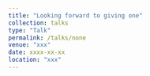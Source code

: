 ```yaml
---
title: "Looking forward to giving one"
collection: talks
type: "Talk"
permalink: /talks/none
venue: "xxx"
date: xxxx-xx-xx
location: "xxx"
---
```


